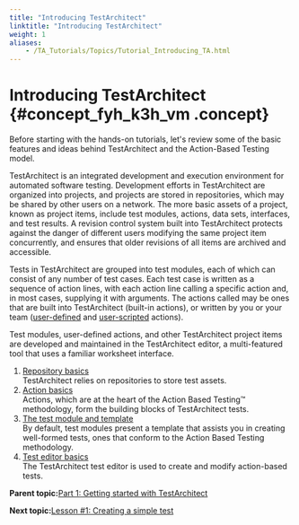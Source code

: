 ```yaml
--- 
title: "Introducing TestArchitect"
linktitle: "Introducing TestArchitect"
weight: 1
aliases: 
    - /TA_Tutorials/Topics/Tutorial_Introducing_TA.html
---
```

# Introducing TestArchitect {#concept_fyh_k3h_vm .concept}

Before starting with the hands-on tutorials, let's review some of the basic features and ideas behind TestArchitect and the Action-Based Testing model.

TestArchitect is an integrated development and execution environment for automated software testing. Development efforts in TestArchitect are organized into projects, and projects are stored in repositories, which may be shared by other users on a network. The more basic assets of a project, known as project items, include test modules, actions, data sets, interfaces, and test results. A revision control system built into TestArchitect protects against the danger of different users modifying the same project item concurrently, and ensures that older revisions of all items are archived and accessible.

Tests in TestArchitect are grouped into test modules, each of which can consist of any number of test cases. Each test case is written as a sequence of action lines, with each action line calling a specific action and, in most cases, supplying it with arguments. The actions called may be ones that are built into TestArchitect \(built-in actions\), or written by you or your team \([user-defined](../../TA_Glossary/Topics/glossaryHighLevelAction.html) and [user-scripted](../../TA_Glossary/Topics/glossaryScriptedAction.html) actions\).

Test modules, user-defined actions, and other TestArchitect project items are developed and maintained in the TestArchitect editor, a multi-featured tool that uses a familiar worksheet interface.

1.  [Repository basics](../../TA_Tutorials/Topics/Repository_basics.html)  
TestArchitect relies on repositories to store test assets.
2.  [Action basics](../../TA_Tutorials/Topics/Action_basics.html)  
Actions, which are at the heart of the Action Based Testing™ methodology, form the building blocks of TestArchitect tests.
3.  [The test module and template](../../TA_Tutorials/Topics/The_test_module_template.html)  
By default, test modules present a template that assists you in creating well-formed tests, ones that conform to the Action Based Testing methodology.
4.  [Test editor basics](../../TA_Tutorials/Topics/Test_editor_basics.html)  
The TestArchitect test editor is used to create and modify action-based tests.

**Parent topic:**[Part 1: Getting started with TestArchitect](../../TA_Tutorials/Topics/tut_part1_getting_started.html)

**Next topic:**[Lesson \#1: Creating a simple test](../../TA_Tutorials/Topics/Tutorial_Creating_a_simple_test.html)

